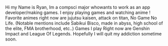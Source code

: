 Hi my Name is Ryan, Im a compsci major whowants to work as an app developer/making games. I enjoy playing games and watching anime ! Favorite animes right now are jujutsu kaisen, attack on titan, No Game No Life. (Notable mentions include Sabikui Bisco, made in abyss, high school of the elite, FMA brotherhood, etc..) Games I play Right now are Genshin Impact and League Of Legends. Hopefully I will quit my addiction sometime soon.
